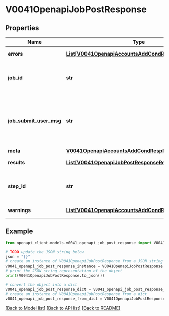 # V0041OpenapiJobPostResponse


## Properties

Name | Type | Description | Notes
------------ | ------------- | ------------- | -------------
**errors** | [**List[V0041OpenapiAccountsAddCondRespErrorsInner]**](V0041OpenapiAccountsAddCondRespErrorsInner.md) | Query errors | [optional] 
**job_id** | **str** | First updated Job ID - Use results instead | [optional] 
**job_submit_user_msg** | **str** | First updated Job submission user message - Use results instead | [optional] 
**meta** | [**V0041OpenapiAccountsAddCondRespMeta**](V0041OpenapiAccountsAddCondRespMeta.md) |  | [optional] 
**results** | [**List[V0041OpenapiJobPostResponseResultsInner]**](V0041OpenapiJobPostResponseResultsInner.md) | Job update results | [optional] 
**step_id** | **str** | First updated Step ID - Use results instead | [optional] 
**warnings** | [**List[V0041OpenapiAccountsAddCondRespWarningsInner]**](V0041OpenapiAccountsAddCondRespWarningsInner.md) | Query warnings | [optional] 

## Example

```python
from openapi_client.models.v0041_openapi_job_post_response import V0041OpenapiJobPostResponse

# TODO update the JSON string below
json = "{}"
# create an instance of V0041OpenapiJobPostResponse from a JSON string
v0041_openapi_job_post_response_instance = V0041OpenapiJobPostResponse.from_json(json)
# print the JSON string representation of the object
print(V0041OpenapiJobPostResponse.to_json())

# convert the object into a dict
v0041_openapi_job_post_response_dict = v0041_openapi_job_post_response_instance.to_dict()
# create an instance of V0041OpenapiJobPostResponse from a dict
v0041_openapi_job_post_response_from_dict = V0041OpenapiJobPostResponse.from_dict(v0041_openapi_job_post_response_dict)
```
[[Back to Model list]](../README.md#documentation-for-models) [[Back to API list]](../README.md#documentation-for-api-endpoints) [[Back to README]](../README.md)


